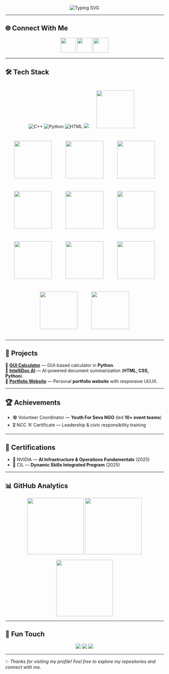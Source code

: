 <!-- Banner -->
<p align="center">
  <img src="https://readme-typing-svg.herokuapp.com?font=Fira+Code&weight=600&size=28&pause=1000&color=36BCF7&width=700&lines=Hi+I'm+Mogaveer+Samitha+👋;Aspiring+Software+Engineer+💻;AI+%26+Web+Developer+🌐;Open+Source+Contributor+🚀" alt="Typing SVG" />
</p>

---

## 🌐 Connect With Me  
<p align="center">
  <a href="mailto:mogaveersamitha@gmail.com"><img src="https://img.icons8.com/color/48/gmail-new.png" width="48"/></a>
  <a href="https://github.com/1DS22CB030samitha"><img src="https://img.icons8.com/material-outlined/48/github.png" width="48"/></a>
  <a href="https://stirring-gumption-906bac.netlify.app/"><img src="https://img.icons8.com/color/48/domain.png" width="48"/></a>
</p>

---

## 🛠️ Tech Stack  

<p align="center">
  <!-- Programming -->
  <img src="https://img.icons8.com/color/48/c-plus-plus-logo.png" alt="C++"/>
  <img src="https://img.icons8.com/color/48/python.png" alt="Python"/>
  
  <!-- Web -->
  <img src="https://img.icons8.com/color/48/html-5.png" alt="HTML"/>
  <img src="## 🛠️ Tech Stack  

<p align="center">
  
  <!-- Programming -->
  <img src="https://skillicons.dev/icons?i=cpp&theme=light" width="120" style="margin:20px;" />
  <img src="https://skillicons.dev/icons?i=python&theme=light" width="120" style="margin:20px;" />
  
  <!-- Web -->
  <img src="https://skillicons.dev/icons?i=html&theme=light" width="120" style="margin:20px;" />
  <img src="https://skillicons.dev/icons?i=css&theme=light" width="120" style="margin:20px;" />
  <img src="https://skillicons.dev/icons?i=javascript&theme=light" width="120" style="margin:20px;" />
  
  <!-- Databases -->
  <img src="https://skillicons.dev/icons?i=mysql&theme=light" width="120" style="margin:20px;" />
  
  <!-- Tools -->
  <img src="https://skillicons.dev/icons?i=git&theme=light" width="120" style="margin:20px;" />
  <img src="https://skillicons.dev/icons?i=github&theme=light" width="120" style="margin:20px;" />
  <img src="https://skillicons.dev/icons?i=vscode&theme=light" width="120" style="margin:20px;" />
  <img src="https://skillicons.dev/icons?i=vmware&theme=light" width="120" style="margin:20px;" />

  <!-- OS -->
  <img src="https://skillicons.dev/icons?i=windows&theme=light" width="120" style="margin:20px;" />
  <img src="https://skillicons.dev/icons?i=linux&theme=light" width="120" style="margin:20px;" />

</p>


---

## 🚀 Projects  

🔹 [**GUI Calculator**](https://github.com/1DS22CB030samitha/GUI-Calculator) — GUI-based calculator in **Python**.  
🔹 [**IntelliDoc AI**](https://github.com/1DS22CB030samitha/IntelliDoc) — AI-powered document summarization (**HTML, CSS, Python**).  
🔹 [**Portfolio Website**](https://github.com/1DS22CB030samitha/Portfolio-Website) — Personal **portfolio website** with responsive UI/UX.  

---

## 🏆 Achievements  
- 🟢 Volunteer Coordinator — **Youth For Seva NGO** (led **10+ event teams**)  
- 🎖️ NCC ‘A’ Certificate — Leadership & civic responsibility training  

---

## 📜 Certifications  
- 🧠 NVIDIA — **AI Infrastructure & Operations Fundamentals** (2025)  
- 🎯 CIL — **Dynamic Skills Integrated Program** (2025)  

---

## 📊 GitHub Analytics  

<p align="center">
  <img src="https://github-readme-stats.vercel.app/api?username=1DS22CB030samitha&show_icons=true&theme=radical&hide_border=true" height="180"/>
  <img src="https://github-readme-stats.vercel.app/api/top-langs/?username=1DS22CB030samitha&layout=compact&theme=radical&hide_border=true" height="180"/>
</p>

<p align="center">
  <img src="https://github-readme-streak-stats.herokuapp.com/?user=1DS22CB030samitha&theme=radical&hide_border=true" height="180"/>
</p>

---

## 🎨 Fun Touch  

<p align="center">
  <img src="https://img.shields.io/badge/Keep%20Learning-💡-green?style=for-the-badge"/>
  <img src="https://img.shields.io/badge/Open%20to%20Collaborations-🤝-blueviolet?style=for-the-badge"/>
  <img src="https://img.shields.io/badge/Loves%20AI-🤖-orange?style=for-the-badge"/>
</p>

---

✨ *Thanks for visiting my profile! Feel free to explore my repositories and connect with me.*
